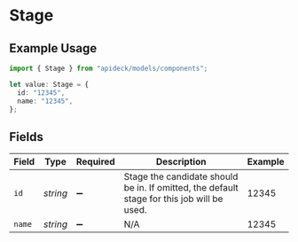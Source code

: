 # Stage

## Example Usage

```typescript
import { Stage } from "apideck/models/components";

let value: Stage = {
  id: "12345",
  name: "12345",
};
```

## Fields

| Field                                                                                      | Type                                                                                       | Required                                                                                   | Description                                                                                | Example                                                                                    |
| ------------------------------------------------------------------------------------------ | ------------------------------------------------------------------------------------------ | ------------------------------------------------------------------------------------------ | ------------------------------------------------------------------------------------------ | ------------------------------------------------------------------------------------------ |
| `id`                                                                                       | *string*                                                                                   | :heavy_minus_sign:                                                                         | Stage the candidate should be in. If omitted, the default stage for this job will be used. | 12345                                                                                      |
| `name`                                                                                     | *string*                                                                                   | :heavy_minus_sign:                                                                         | N/A                                                                                        | 12345                                                                                      |